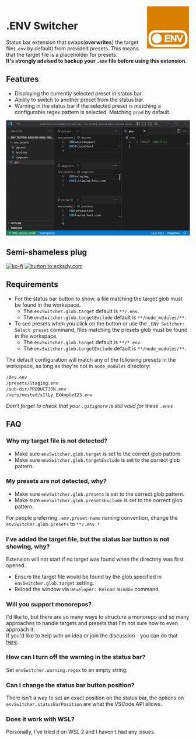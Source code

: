 <img src="images/env-switcher.png" alt="Switch a .env preset from the status bar" height="120" align="right" />

# .ENV Switcher

Status bar extension that swaps(**overwrites**) the target file(`.env` by default) from provided presets. This means that the target file is a placeholder for presets.  
**It's strongly advised to backup your `.env` file before using this extension.**

## Features

- Displaying the currently selected preset in status bar.
- Ability to switch to another preset from the status bar.
- Warning in the status bar if the selected preset is matching a configurable regex pattern is selected. Matching `prod` by default.

<p align="center">
  <img src="images/preview.gif" alt="Switch a .env preset from the status bar" />
</p>

## Semi-shameless plug

[![ko-fi](https://ko-fi.com/img/githubbutton_sm.svg)](https://ko-fi.com/N4N8O4KNX) [![button to ecksdy.com](https://img.shields.io/badge/ecksdy.com-F5A468?logo=aboutdotme&logoColor=white&style=for-the-badge)](https://ecksdy.com)

## Requirements

- For the status bar button to show, a file matching the target glob must be found in the workspace.
  - The `envSwitcher.glob.target` default is `**/.env`.
  - The `envSwitcher.glob.targetExclude` default is `**/node_modules/**`.
- To see presets when you click on the button or use the `.ENV Switcher: Select preset` command, files matching the presets glob must be found in the workspace.
  - The `envSwitcher.glob.target` default is `**/*.env`.
  - The `envSwitcher.glob.targetExclude` default is `**/node_modules/**`.

The default configuration will match any of the following presets in the workspace, as long as they're not in `node_modules` directory:

```list
/dev.env
/presets/Staging.env
/sub-dir/PRODUCTION.env
/very/nested/sIlLy_EXAmple123.env
```

_Don't forget to check that your `.gitignore` is still valid for these `.envs`_

## FAQ

### Why my target file is not detected?

- Make sure `envSwitcher.glob.target` is set to the correct glob pattern.
- Make sure `envSwitcher.glob.targetExclude` is set to the correct glob pattern.

### My presets are not detected, why?

- Make sure `envSwitcher.glob.presets` is set to the correct glob pattern.
- Make sure `envSwitcher.glob.presetsExclude` is set to the correct glob pattern.

For people preferring `.env.preset-name` naming convention, change the `envSwitcher.glob.presets` to `**/.env.*`

### I've added the target file, but the status bar button is not showing, why?

Extension will not start if no target was found when the directory was first opened.

- Ensure the target file would be found by the glob specified in `envSwitcher.glob.target` setting.
- Reload the window via `Developer: Reload Window` command.

### Will you support monorepos?

I'd like to, but there are so many ways to structure a monorepo and so many approaches to handle targets and presets that I'm not sure how to even approach it.  
If you'd like to help with an idea or join the discussion - you can do that [here](https://github.com/EcksDy/vscode-env-switcher/issues/17).

### How can I turn off the warning in the status bar?

Set `envSwitcher.warning.regex` to an empty string.

### Can I change the status bar button position?

There isn't a way to set an exact position on the status bar, the options on `envSwitcher.statusBarPosition` are what the VSCode API allows.

### Does it work with WSL?

Personally, I've tried it on WSL 2 and I haven't had any issues.
